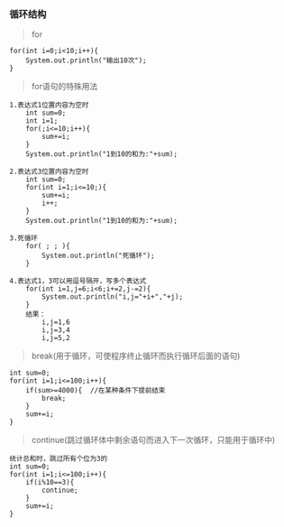 ### 循环结构

>for

	for(int i=0;i<10;i++){
		System.out.println("输出10次");
	}
	
>for语句的特殊用法

	1.表达式1位置内容为空时
		int sum=0;
		int i=1;
		for(;i<=10;i++){
			sum+=i;
		}
		System.out.println("1到10的和为:"+sum);
		
	2.表达式3位置内容为空时
		int sum=0;
		for(int i=1;i<=10;){
			sum+=i;
			i++;
		}
		System.out.println("1到10的和为:"+sum);

	3.死循环
		for( ; ; ){
			System.out.println("死循环");
		}

	4.表达式1，3可以用逗号隔开，写多个表达式
		for(int i=1,j=6;i<6;i+=2,j-=2){
			System.out.println("i,j="+i+","+j);
		}
		结果：
			i,j=1,6
			i,j=3,4
			i,j=5,2
			
>break(用于循环，可使程序终止循环而执行循环后面的语句)
	
	int sum=0;
	for(int i=1;i<=100;i++){
		if(sum>=4000){  //在某种条件下提前结束
			break;
		}
		sum+=i;
	}

>continue(跳过循环体中剩余语句而进入下一次循环，只能用于循环中)

	统计总和时，跳过所有个位为3的
	int sum=0;
	for(int i=1;i<=100;i++){
		if(i%10==3){
			continue;
		}
		sum+=i;
	}





